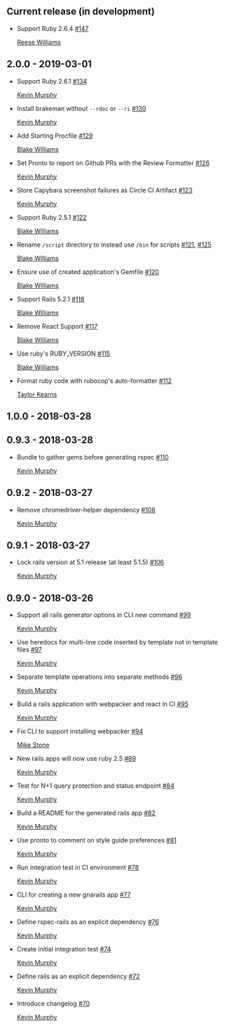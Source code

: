 ## Current release (in development)

* Support Ruby 2.6.4 [#147](https://github.com/TheGnarCo/gnarails/pull/147)

  [Reese Williams](https://github.com/reese)

## 2.0.0 - 2019-03-01

* Support Ruby 2.6.1 [#134](https://github.com/TheGnarCo/gnarails/pull/134)

  [Kevin Murphy](https://github.com/kevin-j-m)

* Install brakeman without `--rdoc` or `--ri` [#130](https://github.com/TheGnarCo/gnarails/pull/130)

  [Kevin Murphy](https://github.com/kevin-j-m)

* Add Starting Procfile [#129](https://github.com/TheGnarCo/gnarails/pull/129)

  [Blake Williams](https://github.com/BlakeWilliams)

* Set Pronto to report on Github PRs with the Review Formatter [#126](https://github.com/TheGnarCo/gnarails/pull/126)

  [Kevin Murphy](https://github.com/kevin-j-m)

* Store Capybara screenshot failures as Circle CI Artifact [#123](https://github.com/TheGnarCo/gnarails/pull/123)

  [Kevin Murphy](https://github.com/kevin-j-m)

* Support Ruby 2.5.1 [#122](https://github.com/TheGnarCo/gnarails/pull/122)

  [Blake Williams](https://github.com/BlakeWilliams)

* Rename `/script` directory to instead use `/bin` for scripts [#121](https://github.com/TheGnarCo/gnarails/pull/121), [#125](https://github.com/TheGnarCo/gnarails/pull/125)

  [Blake Williams](https://github.com/BlakeWilliams)

* Ensure use of created application's Gemfile [#120](https://github.com/TheGnarCo/gnarails/pull/120)

  [Blake Williams](https://github.com/BlakeWilliams)

* Support Rails 5.2.1 [#118](https://github.com/TheGnarCo/gnarails/pull/118)

  [Blake Williams](https://github.com/BlakeWilliams)

* Remove React Support [#117](https://github.com/TheGnarCo/gnarails/pull/117)

  [Blake Williams](https://github.com/BlakeWilliams)

* Use ruby's RUBY_VERSION [#115](https://github.com/TheGnarCo/gnarails/pull/115)

  [Blake Williams](https://github.com/BlakeWilliams)

* Format ruby code with rubocop's auto-formatter [#112](https://github.com/TheGnarCo/gnarails/pull/112)

  [Taylor Kearns](https://github.com/taylorkearns)

## 1.0.0 - 2018-03-28

## 0.9.3 - 2018-03-28

* Bundle to gather gems before generating rspec [#110](https://github.com/TheGnarCo/gnarails/pull/110)

  [Kevin Murphy](https://github.com/kevin-j-m)

## 0.9.2 - 2018-03-27

* Remove chromedriver-helper dependency [#108](https://github.com/TheGnarCo/gnarails/pull/108)

  [Kevin Murphy](https://github.com/kevin-j-m)

## 0.9.1 - 2018-03-27

* Lock rails version at 5.1 release (at least 5.1.5) [#106](https://github.com/TheGnarCo/gnarails/pull/106)

  [Kevin Murphy](https://github.com/kevin-j-m)

## 0.9.0 - 2018-03-26

* Support all rails generator options in CLI new command [#99](https://github.com/TheGnarCo/gnarails/pull/99)

  [Kevin Murphy](https://github.com/kevin-j-m)

* Use heredocs for multi-line code inserted by template not in template files [#97](https://github.com/TheGnarCo/gnarails/pull/97)

  [Kevin Murphy](https://github.com/kevin-j-m)

* Separate template operations into separate methods [#96](https://github.com/TheGnarCo/gnarails/pull/96)

  [Kevin Murphy](https://github.com/kevin-j-m)

* Build a rails application with webpacker and react in CI [#95](https://github.com/TheGnarCo/gnarails/pull/95)

  [Kevin Murphy](https://github.com/kevin-j-m)

* Fix CLI to support installing webpacker [#94](https://github.com/TheGnarCo/gnarails/pull/94)

  [Mike Stone](https://github.com/mikestone14)

* New rails apps will now use ruby 2.5 [#89](https://github.com/TheGnarCo/gnarails/pull/89)

  [Kevin Murphy](https://github.com/kevin-j-m)

* Test for N+1 query protection and status endpoint [#84](https://github.com/TheGnarCo/gnarails/pull/84)

  [Kevin Murphy](https://github.com/kevin-j-m)

* Build a README for the generated rails app [#82](https://github.com/TheGnarCo/gnarails/pull/82)

  [Kevin Murphy](https://github.com/kevin-j-m)

* Use pronto to comment on style guide preferences [#81](https://github.com/TheGnarCo/gnarails/pull/81)

  [Kevin Murphy](https://github.com/kevin-j-m)

* Run integration test in CI environment [#78](https://github.com/TheGnarCo/gnarails/pull/78)

  [Kevin Murphy](https://github.com/kevin-j-m)

* CLI for creating a new gnarails app [#77](https://github.com/TheGnarCo/gnarails/pull/77)

  [Kevin Murphy](https://github.com/kevin-j-m)

* Define rspec-rails as an explicit dependency [#76](https://github.com/TheGnarCo/gnarails/pull/76)

  [Kevin Murphy](https://github.com/kevin-j-m)

* Create initial integration test [#74](https://github.com/TheGnarCo/gnarails/pull/74)

  [Kevin Murphy](https://github.com/kevin-j-m)

* Define rails as an explicit dependency [#72](https://github.com/TheGnarCo/gnarails/pull/73)

  [Kevin Murphy](https://github.com/kevin-j-m)

* Introduce changelog [#70](https://github.com/TheGnarCo/gnarails/pull/70)

  [Kevin Murphy](https://github.com/kevin-j-m)
